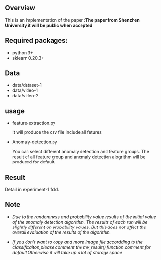 
## Overview
This is an implementation of  the paper :**The paper from Shenzhen University,it will be public when accepted**

## Required packages:
+ python 3+
+ sklearn 0.20.3+


## Data
+ data/dataset-1
+ data/video-1
+ data/video-2

## usage

+ feature-extraction.py

    It will produce the csv file include all fetures

+ Anomaly-detection.py

    You can select different anomaly detection and feature groups.
    The result of all feature group and anomaly detection alogrithm will be produced for default.
## Result
Detail in experiment-1 fold.

## Note

+ *Due to the randomness and probability value results of the initial value of the anomaly detection algorithm. The results of each run will be slightly different on probability values. But this does not affect the overall evaluation of the results of the algorithm.*


+ *If you don't want to copy and move image file accordding to the classificaiton,please comment the mv_result() function.comment for default.Otherwise it will take up a lot of storage space*

